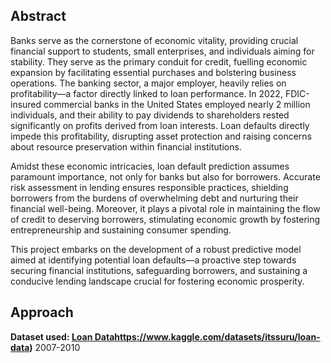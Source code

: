 ## Abstract
Banks serve as the cornerstone of economic vitality, providing crucial financial support to students, small enterprises, and individuals aiming for stability. They serve as the primary conduit for credit, fuelling economic expansion by facilitating essential purchases and bolstering business operations. The banking sector, a major employer, heavily relies on profitability—a factor directly linked to loan performance. In 2022, FDIC-insured commercial banks in the United States employed nearly 2 million individuals, and their ability to pay dividends to shareholders rested significantly on profits derived from loan interests. Loan defaults directly impede this profitability, disrupting asset protection and raising concerns about resource preservation within financial institutions.

Amidst these economic intricacies, loan default prediction assumes paramount importance, not only for banks but also for borrowers. Accurate risk assessment in lending ensures responsible practices, shielding borrowers from the burdens of overwhelming debt and nurturing their financial well-being. Moreover, it plays a pivotal role in maintaining the flow of credit to deserving borrowers, stimulating economic growth by fostering entrepreneurship and sustaining consumer spending. 

This project embarks on the development of a robust predictive model aimed at identifying potential loan defaults—a proactive step towards securing financial institutions, safeguarding borrowers, and sustaining a conducive lending landscape crucial for fostering economic prosperity.

## Approach
**Dataset used: [Loan Data](https://www.kaggle.com/datasets/itssuru/loan-data)https://www.kaggle.com/datasets/itssuru/loan-data)**
2007-2010
